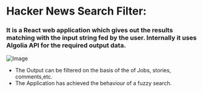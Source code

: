 # Hacker News Search Filter:
### It is a React web application which gives out the results matching with the input string fed by the user. Internally it uses Algolia API for the required output data.

![Image](output.png)

- The Output can be filtered on the basis of the of Jobs, stories, comments,etc.
- The Application has achieved the behaviour of a fuzzy search.
